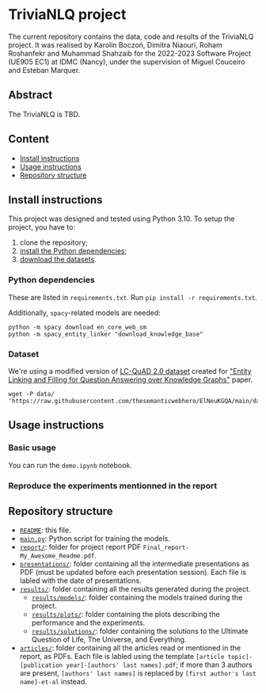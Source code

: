 # TriviaNLQ project

The current repository contains the data, code and results of the TriviaNLQ project.
It was realised by Karolin Boczoń, Dimitra Niaouri, Roham Roshanfekr and Muhammad Shahzaib for the 2022-2023 Software Project (UE905 EC1) at IDMC (Nancy), under the supervision of Miguel Couceiro and Esteban Marquer.

## Abstract
The TriviaNLQ is TBD.

## Content
- [Install instructions](#install-instructions)
- [Usage instructions](#usage-instruction)
- [Repository structure](#repository-structure)

## Install instructions

This project was designed and tested using Python 3.10.
To setup the project, you have to:
1. clone the repository;
2. [install the Python dependencies](#python-dependencies);
3. [download the datasets](#dataset).

### Python dependencies
These are listed in `requirements.txt`. Run `pip install -r requirements.txt`.

Additionally, `spacy`-related models are needed:
```
python -m spacy download en_core_web_sm
python -m spacy_entity_linker "download_knowledge_base"
```

### Dataset
We're using a modified version of [LC-QuAD 2.0 dataset](http://lc-quad.sda.tech/) created for ["Entity Linking and Filling for Question Answering over Knowledge Graphs"](https://arxiv.org/abs/2107.02865v1) paper.

```
wget -P data/ 'https://raw.githubusercontent.com/thesemanticwebhero/ElNeuKGQA/main/data/dataset_lcquad2.json'
```

## Usage instructions
### Basic usage

You can run the `demo.ipynb` notebook.

### Reproduce the experiments mentionned in the report


## Repository structure
- [`README`](/README.md): this file.
- [`main.py`](/main.py): Python script for training the models.
- [`report/`](/report/): folder for project report PDF `Final_report-My_Awesome_Readme.pdf`.
- [`presentations/`](/presentations/): folder containing all the intermediate presentations as PDF (must be updated before each presentation session). Each file is labled with the date of presentations.
- [`results/`](/results/): folder containing all the results generated during the project.
    - [`results/models/`](/results/models/): folder containing the models trained during the project.
    - [`results/plots/`](/results/plots/): folder containing the plots describing the performance and the experiments.
    - [`results/solutions/`](/results/solutions/): folder containing the solutions to the Ultimate Question of Life, The Universe, and Everything.
- [`articles/`](/articles/): folder containing all the articles read or mentioned in the report, as PDFs. Each file is labled using the template `[article topic]-[publication year]-[authors' last names].pdf`; if more than 3 authors are present, `[authors' last names]` is replaced by `[first author's last name]-et-al` instead.
